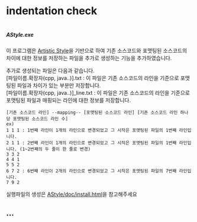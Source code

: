 # indentation check

#
##### AStyle.exe  
이 프로그램은 [Artistic Style](http://astyle.sourceforge.net/)을 기반으로 하여 기존 소스코드와 포맷팅된 소스코드의 차이에 대한 정보를 저장하는 파일을 추가로 생성하는 기능을 추가하였습니다.  

추가로 생성되는 파일은 다음과 같습니다.  
[파일이름.확장자(cpp, java..)].txt : 이 파일은 기존 소스코드의 라인을 기준으로 포맷팅된 파일과 차이가 있는 부분만 저장합니다.  
[파일이름.확장자(cpp, java..)]\_line.txt : 이 파일은 기존 소스코드의 라인을 기준으로 포맷팅된 파일과 매핑되는 라인에 대한 정보를 저장합니다.  

    [기존 소스코드 라인] --mapping-- [포맷팅된 소스코드 라인] [기존 소스코드 라인 하나 당 포맷팅된 소스코드 라인 수]  
    ex)  
    1 1 1 : 1번째 라인이 1개의 라인으로 변경되었고 그 시작은 포맷팅된 파일의 1번째 라인입니다.
    2 1 1 : 2번째 라인이 1개의 라인으로 변경되었고 그 시작은 포맷팅된 파일의 1번째 라인입니다. (1~2번째의 두 줄이 한 줄로 변경)
    3 3 2
    4 4 1
    5 5 2
    6 7 2 : 6번째 라인이 2개의 라인으로 변경되었고 그 시작은 포맷팅된 파일의 7번째 라인입니다.
    7 9 2

실행파일의 생성은 [AStyle/doc/install.html](http://astyle.sourceforge.net/install.html)을 참고해주세요

## ...
